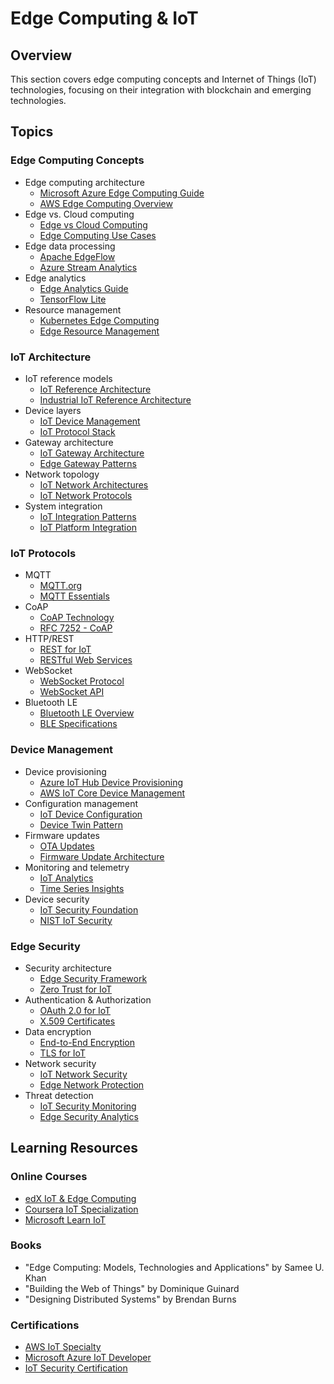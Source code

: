 # Edge Computing & IoT

## Overview
This section covers edge computing concepts and Internet of Things (IoT) technologies, focusing on their integration with blockchain and emerging technologies.

## Topics

### Edge Computing Concepts
- Edge computing architecture
  - [Microsoft Azure Edge Computing Guide](https://docs.microsoft.com/en-us/azure/architecture/solution-ideas/articles/hybrid-edge-computing)
  - [AWS Edge Computing Overview](https://aws.amazon.com/edge/)
- Edge vs. Cloud computing
  - [Edge vs Cloud Computing](https://www.cloudflare.com/learning/serverless/glossary/what-is-edge-computing/)
  - [Edge Computing Use Cases](https://www.idc.com/research/edge-computing)
- Edge data processing
  - [Apache EdgeFlow](https://nifi.apache.org/)
  - [Azure Stream Analytics](https://azure.microsoft.com/en-us/services/stream-analytics/)
- Edge analytics
  - [Edge Analytics Guide](https://www.ibm.com/cloud/learn/edge-analytics)
  - [TensorFlow Lite](https://www.tensorflow.org/lite)
- Resource management
  - [Kubernetes Edge Computing](https://kubernetes.io/docs/concepts/extend-kubernetes/compute-storage-net/device-plugins/)
  - [Edge Resource Management](https://www.openfogconsortium.org/)

### IoT Architecture
- IoT reference models
  - [IoT Reference Architecture](https://www.iot-now.com/2015/06/09/33291-iot-reference-model-what-is-it-and-why-do-you-need-it/)
  - [Industrial IoT Reference Architecture](https://www.iiconsortium.org/IIRA.htm)
- Device layers
  - [IoT Device Management](https://iot.ieee.org/images/files/pdf/ieee-iot-towards-definition-internet-of-things_issue1_14MAY15.pdf)
  - [IoT Protocol Stack](https://www.postscapes.com/internet-of-things-protocols/)
- Gateway architecture
  - [IoT Gateway Architecture](https://www.eclipse.org/community/eclipse_newsletter/2014/february/article2.php)
  - [Edge Gateway Patterns](https://docs.microsoft.com/en-us/azure/architecture/patterns/gateway-routing)
- Network topology
  - [IoT Network Architectures](https://www.sciencedirect.com/topics/computer-science/iot-architecture)
  - [IoT Network Protocols](https://www.rfwireless-world.com/IoT/IoT-network-protocols.html)
- System integration
  - [IoT Integration Patterns](https://www.enterpriseintegrationpatterns.com/)
  - [IoT Platform Integration](https://www.eclipse.org/tahu/spec/MQTT-v5.0-OS.html)

### IoT Protocols
- MQTT
  - [MQTT.org](https://mqtt.org/)
  - [MQTT Essentials](https://www.hivemq.com/mqtt-essentials/)
- CoAP
  - [CoAP Technology](https://coap.technology/)
  - [RFC 7252 - CoAP](https://tools.ietf.org/html/rfc7252)
- HTTP/REST
  - [REST for IoT](https://www.w3.org/TR/wot-architecture/)
  - [RESTful Web Services](https://restfulapi.net/)
- WebSocket
  - [WebSocket Protocol](https://tools.ietf.org/html/rfc6455)
  - [WebSocket API](https://developer.mozilla.org/en-US/docs/Web/API/WebSocket)
- Bluetooth LE
  - [Bluetooth LE Overview](https://www.bluetooth.com/learn-about-bluetooth/bluetooth-technology/bluetooth-le/)
  - [BLE Specifications](https://www.bluetooth.com/specifications/specs/)

### Device Management
- Device provisioning
  - [Azure IoT Hub Device Provisioning](https://docs.microsoft.com/en-us/azure/iot-dps/)
  - [AWS IoT Core Device Management](https://aws.amazon.com/iot-core/features/#Device_Management)
- Configuration management
  - [IoT Device Configuration](https://www.thingsboard.io/docs/user-guide/device-profiles/)
  - [Device Twin Pattern](https://docs.microsoft.com/en-us/azure/iot-hub/iot-hub-devguide-device-twins)
- Firmware updates
  - [OTA Updates](https://docs.aws.amazon.com/iot/latest/developerguide/iot-over-the-air-updates.html)
  - [Firmware Update Architecture](https://docs.microsoft.com/en-us/azure/iot-hub/tutorial-firmware-update)
- Monitoring and telemetry
  - [IoT Analytics](https://aws.amazon.com/iot-analytics/)
  - [Time Series Insights](https://azure.microsoft.com/en-us/services/time-series-insights/)
- Device security
  - [IoT Security Foundation](https://www.iotsecurityfoundation.org/)
  - [NIST IoT Security](https://www.nist.gov/programs-projects/nist-cybersecurity-iot-program)

### Edge Security
- Security architecture
  - [Edge Security Framework](https://www.cisco.com/c/en/us/solutions/enterprise-networks/edge-security-architecture.html)
  - [Zero Trust for IoT](https://www.nist.gov/publications/zero-trust-architecture)
- Authentication & Authorization
  - [OAuth 2.0 for IoT](https://oauth.net/2/device-flow/)
  - [X.509 Certificates](https://docs.aws.amazon.com/iot/latest/developerguide/x509-client-certs.html)
- Data encryption
  - [End-to-End Encryption](https://www.wolfssl.com/products/wolfcrypt-embedded-crypto-engine/)
  - [TLS for IoT](https://www.wolfssl.com/products/wolfssl/)
- Network security
  - [IoT Network Security](https://www.cisco.com/c/en/us/solutions/internet-of-things/iot-security.html)
  - [Edge Network Protection](https://www.paloaltonetworks.com/network-security/edge-security)
- Threat detection
  - [IoT Security Monitoring](https://www.rapid7.com/solutions/iot-security/)
  - [Edge Security Analytics](https://www.splunk.com/en_us/solutions/solution-areas/security-and-fraud/edge-computing.html)

## Learning Resources

### Online Courses
- [edX IoT & Edge Computing](https://www.edx.org/professional-certificate/linuxfoundationx-introduction-to-edge-computing)
- [Coursera IoT Specialization](https://www.coursera.org/specializations/iot)
- [Microsoft Learn IoT](https://docs.microsoft.com/en-us/learn/paths/azure-iot/)

### Books
- "Edge Computing: Models, Technologies and Applications" by Samee U. Khan
- "Building the Web of Things" by Dominique Guinard
- "Designing Distributed Systems" by Brendan Burns

### Certifications
- [AWS IoT Specialty](https://aws.amazon.com/certification/certified-iot-specialty/)
- [Microsoft Azure IoT Developer](https://docs.microsoft.com/en-us/learn/certifications/azure-iot-developer-specialty/)
- [IoT Security Certification](https://www.iotsecurityfoundation.org/best-practice-guidelines/)
